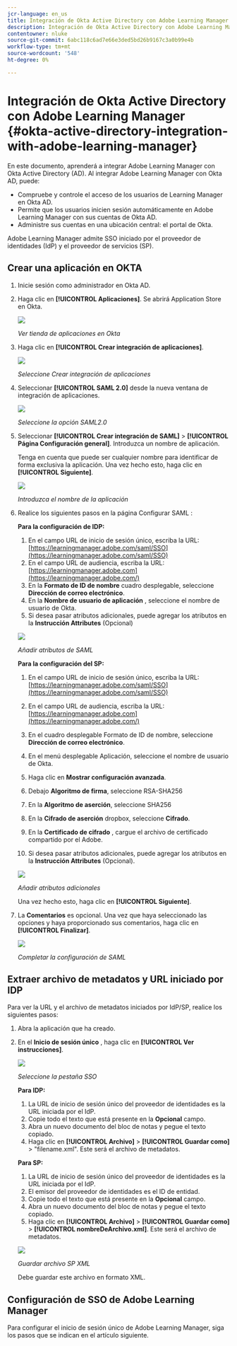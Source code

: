 ```yaml
---
jcr-language: en_us
title: Integración de Okta Active Directory con Adobe Learning Manager
description: Integración de Okta Active Directory con Adobe Learning Manager
contentowner: nluke
source-git-commit: 6abc118c6ad7e66e3ded5bd26b9167c3a0b99e4b
workflow-type: tm+mt
source-wordcount: '548'
ht-degree: 0%

---
```




# Integración de Okta Active Directory con Adobe Learning Manager {#okta-active-directory-integration-with-adobe-learning-manager}

En este documento, aprenderá a integrar Adobe Learning Manager con Okta Active Directory (AD). Al integrar Adobe Learning Manager con Okta AD, puede:

* Compruebe y controle el acceso de los usuarios de Learning Manager en Okta AD.
* Permite que los usuarios inicien sesión automáticamente en Adobe Learning Manager con sus cuentas de Okta AD.
* Administre sus cuentas en una ubicación central: el portal de Okta.

Adobe Learning Manager admite SSO iniciado por el proveedor de identidades (IdP) y el proveedor de servicios (SP).

## Crear una aplicación en OKTA

1. Inicie sesión como administrador en Okta AD.
1. Haga clic en **[!UICONTROL Aplicaciones]**. Se abrirá Application Store en Okta.

   ![](assets/cp-application-store.png)

   *Ver tienda de aplicaciones en Okta*

1. Haga clic en **[!UICONTROL Crear integración de aplicaciones]**.

   ![](assets/cp-app-integrations.png)

   *Seleccione Crear integración de aplicaciones*

1. Seleccionar **[!UICONTROL SAML 2.0]** desde la nueva ventana de integración de aplicaciones.

   ![](assets/cp-saml2.0.png)

   *Seleccione la opción SAML2.0*

1. Seleccionar **[!UICONTROL Crear integración de SAML]** > **[!UICONTROL Página Configuración general]**. Introduzca un nombre de aplicación.

   Tenga en cuenta que puede ser cualquier nombre para identificar de forma exclusiva la aplicación. Una vez hecho esto, haga clic en **[!UICONTROL Siguiente]**.

   ![](assets/cp-saml-integration.png)

   *Introduzca el nombre de la aplicación*

1. Realice los siguientes pasos en la página Configurar SAML :

   **Para la configuración de IDP:**

   1. En el campo URL de inicio de sesión único, escriba la URL: [https://learningmanager.adobe.com/saml/SSO](https://learningmanager.adobe.com/saml/SSO)
   1. En el campo URL de audiencia, escriba la URL: [https://learningmanager.adobe.com](https://learningmanager.adobe.com/)
   1. En la **Formato de ID de nombre** cuadro desplegable, seleccione **Dirección de correo electrónico**.
   1. En la **Nombre de usuario de aplicación** , seleccione el nombre de usuario de Okta.
   1. Si desea pasar atributos adicionales, puede agregar los atributos en la **Instrucción Attributes** (Opcional)

   ![](assets/cp-saml-integration-step1.png)

   *Añadir atributos de SAML*

   **Para la configuración del SP:**

   1. En el campo URL de inicio de sesión único, escriba la URL: [https://learningmanager.adobe.com/saml/SSO](https://learningmanager.adobe.com/saml/SSO)
   1. En el campo URL de audiencia, escriba la URL: [https://learningmanager.adobe.com](https://learningmanager.adobe.com/)
   1. En el cuadro desplegable Formato de ID de nombre, seleccione **Dirección de correo electrónico**.
   1. En el menú desplegable Aplicación, seleccione el nombre de usuario de Okta.
   1. Haga clic en **Mostrar configuración avanzada**.
   1. Debajo **Algoritmo de firma**, seleccione RSA-SHA256
   1. En la **Algoritmo de aserción**, seleccione SHA256
   1. En la **Cifrado de aserción** dropbox, seleccione **Cifrado**.

   1. En la **Certificado de cifrado** , cargue el archivo de certificado compartido por el Adobe.
   1. Si desea pasar atributos adicionales, puede agregar los atributos en la **Instrucción Attributes** (Opcional).

   ![](assets/cp-saml-integration-step2.png)

   *Añadir atributos adicionales*

   Una vez hecho esto, haga clic en **[!UICONTROL Siguiente]**.

1. La **Comentarios**  es opcional. Una vez que haya seleccionado las opciones y haya proporcionado sus comentarios, haga clic en **[!UICONTROL Finalizar]**.

   ![](assets/cp-saml-integration-step3.png)

   *Completar la configuración de SAML*

## Extraer archivo de metadatos y URL iniciado por IDP

Para ver la URL y el archivo de metadatos iniciados por IdP/SP, realice los siguientes pasos:

1. Abra la aplicación que ha creado.
1. En el **Inicio de sesión único** , haga clic en **[!UICONTROL Ver instrucciones]**.

   ![](assets/cp-prime-sso.png)

   *Seleccione la pestaña SSO*

   **Para IDP:**

   1. La URL de inicio de sesión único del proveedor de identidades es la URL iniciada por el IdP.
   1. Copie todo el texto que está presente en la **Opcional** campo.
   1. Abra un nuevo documento del bloc de notas y pegue el texto copiado.
   1. Haga clic en **[!UICONTROL Archivo]** > **[!UICONTROL Guardar como]** > &quot;filename.xml&quot;. Este será el archivo de metadatos.

   **Para SP:**

   1. La URL de inicio de sesión único del proveedor de identidades es la URL iniciada por el IdP.
   1. El emisor del proveedor de identidades es el ID de entidad.
   1. Copie todo el texto que está presente en la **Opcional** campo.
   1. Abra un nuevo documento del bloc de notas y pegue el texto copiado.
   1. Haga clic en **[!UICONTROL Archivo]** > **[!UICONTROL Guardar como]** > **[!UICONTROL nombreDeArchivo.xml]**. Este será el archivo de metadatos.

   ![](assets/cp-saml-integration-step4.png)

   *Guardar archivo SP XML*

   Debe guardar este archivo en formato XML.

## Configuración de SSO de Adobe Learning Manager

Para configurar el inicio de sesión único de Adobe Learning Manager, siga los pasos que se indican en el artículo siguiente.

<!--

article not in TOC

[SSO Authentication](/help/migrated/kb/sso-authentication-for-learning-manager.md)
-->